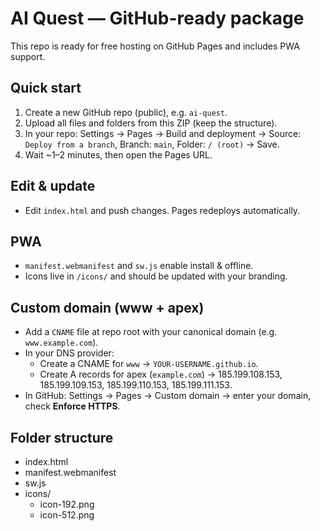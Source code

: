 
# AI Quest — GitHub-ready package

This repo is ready for free hosting on GitHub Pages and includes PWA support.

## Quick start
1. Create a new GitHub repo (public), e.g. `ai-quest`.
2. Upload all files and folders from this ZIP (keep the structure).
3. In your repo: Settings → Pages → Build and deployment → Source: `Deploy from a branch`, Branch: `main`, Folder: `/ (root)` → Save.
4. Wait ~1–2 minutes, then open the Pages URL.

## Edit & update
- Edit `index.html` and push changes. Pages redeploys automatically.

## PWA
- `manifest.webmanifest` and `sw.js` enable install & offline.
- Icons live in `/icons/` and should be updated with your branding.

## Custom domain (www + apex)
- Add a `CNAME` file at repo root with your canonical domain (e.g. `www.example.com`).
- In your DNS provider:
  - Create a CNAME for `www` → `YOUR-USERNAME.github.io`.
  - Create A records for apex (`example.com`) → 185.199.108.153, 185.199.109.153, 185.199.110.153, 185.199.111.153.
- In GitHub: Settings → Pages → Custom domain → enter your domain, check **Enforce HTTPS**.

## Folder structure
- index.html
- manifest.webmanifest
- sw.js
- icons/
  - icon-192.png
  - icon-512.png

